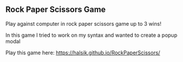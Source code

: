 ## Rock Paper Scissors Game

Play against computer in rock paper scissors game up to 3 wins!

In this game I tried to work on my syntax and wanted to create a popup modal

Play this game here: https://halsik.github.io/RockPaperScissors/